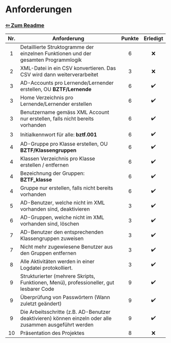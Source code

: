 # Anforderungen

### [⇦ Zum Readme](README.md)

| Nr. | Anforderung                                                                                             | Punkte | Erledigt |
| :-: | ------------------------------------------------------------------------------------------------------- | :----: | :------: |
|  1  | Detaillierte Struktogramme der einzelnen Funktionen und der gesamten Programmlogik                      |   6    |    ❌    |
|  2  | XML-Datei in ein CSV konvertieren. Das CSV wird dann weiterverarbeitet                                  |   3    |    ❌    |
|  3  | AD-Accounts pro Lernende/Lernender erstellen, OU **BZTF/Lernende**                                      |   6    |    ✔️    |
|  3  | Home Verzeichnis pro Lernende/Lernender erstellen                                                       |   6    |    ✔️    |
|  3  | Benutzername gemäss XML Account nur erstellen, falls nicht bereits vorhanden                            |   6    |    ✔️    |
|  3  | Initialkennwort für alle: **bztf.001**                                                                  |   6    |    ✔️    |
|  4  | AD-Gruppe pro Klasse erstellen, OU **BZTF/Klassengruppen**                                              |   6    |    ✔️    |
|  4  | Klassen Verzeichnis pro Klasse erstellen / entfernen                                                    |   6    |    ✔️    |
|  4  | Bezeichnung der Gruppen: **BZTF_klasse**                                                                |   6    |    ✔️    |
|  4  | Gruppe nur erstellen, falls nicht bereits vorhanden                                                     |   6    |    ✔️    |
|  5  | AD-Benutzer, welche nicht im XML vorhanden sind, deaktivieren                                           |   3    |    ✔️    |
|  6  | AD-Gruppen, welche nicht im XML vorhanden sind, löschen                                                 |   3    |    ✔️    |
|  7  | AD-Benutzer den entsprechenden Klassengruppen zuweisen                                                  |   3    |    ✔️    |
|  7  | Nicht mehr zugewiesene Benutzer aus den Gruppen entfernen                                               |   3    |    ✔️    |
|  8  | Alle Aktivitäten werden in einer Logdatei protokolliert.                                                |   3    |    ✔️    |
|  9  | Strukturierter (mehrere Skripts, Funktionen, Menü), professioneller, gut lesbarer Code                  |   9    |    ✔️    |
|  9  | Überprüfung von Passwörtern (Wann zuletzt geändert)                                                     |   9    |    ✔️    |
|  9  | Die Arbeitsschritte (z.B. AD-Benutzer deaktivieren) können einzeln oder alle zusammen ausgeführt werden |   9    |    ✔️    |
| 10  | Präsentation des Projektes                                                                              |   8    |    ❌    |

<!--
Daten in PowerShell Dateien ändern, damit mit Zeitplan übereinstimmt
Überprüfen, ob die Punkte übereinstimmen

TODO:
Set-ExecutionPolicy bypass
-->

